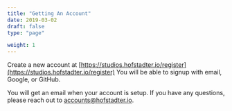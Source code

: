```yaml
---
title: "Getting An Account"
date: 2019-03-02
draft: false
type: "page"

weight: 1
---
```


Create a new account at [https://studios.hofstadter.io/register](https://studios.hofstadter.io/register)
You will be able to signup with email, Google, or GitHub.

You will get an email when your account is setup.
If you have any questions, please reach out to
[accounts@hofstadter.io](mailto:accounts@hofstadter.io).

